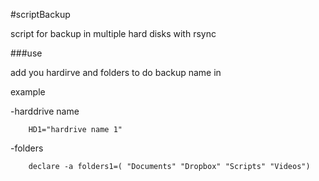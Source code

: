 #scriptBackup

script for backup in multiple hard disks with rsync

###use 

add you hardirve and folders to do backup name in 

example

-harddrive name

		HD1="hardrive name 1"
-folders

		declare -a folders1=( "Documents" "Dropbox" "Scripts" "Videos")